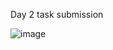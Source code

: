 
Day 2 task submission

![image](https://github.com/DarshaK1Just/Tatvasoft_15_internship/assets/88178092/72bcb048-e0ba-4166-a102-046399e08967)
